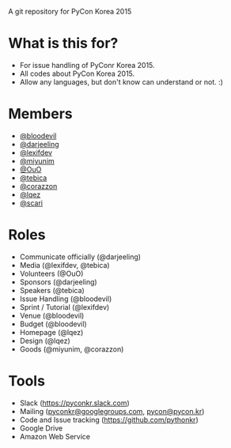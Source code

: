 A git repository for PyCon Korea 2015

What is this for?
=================
 - For issue handling of PyConr Korea 2015.
 - All codes about PyCon Korea 2015.
 - Allow any languages, but don't know can understand or not. :)

Members
=======
- [@bloodevil](https://github.com/Bloodevil)
- [@darjeeling](https://github.com/darjeeling)
- [@lexifdev](https://github.com/lexifdev)
- [@miyunim](https://github.com/miyunim)
- [@OuO](https://github.com/OuO)
- [@tebica](https://github.com/tebica)
- [@corazzon](https://github.com/corazzon)
- [@lqez](https://github.com/lqez)
- [@scari](https://github.com/scari)

Roles
=====
- Communicate officially (@darjeeling)
- Media (@lexifdev, @tebica)
- Volunteers (@OuO)
- Sponsors (@darjeeling)
- Speakers (@tebica)
- Issue Handling (@bloodevil)
- Sprint / Tutorial (@lexifdev)
- Venue (@bloodevil)
- Budget (@bloodevil)
- Homepage (@lqez)
- Design (@lqez)
- Goods (@miyunim, @corazzon)
 
Tools
=====
- Slack (https://pyconkr.slack.com)
- Mailing (pyconkr@googlegroups.com, pycon@pycon.kr)
- Code and Issue tracking (https://github.com/pythonkr)
- Google Drive
- Amazon Web Service
